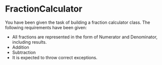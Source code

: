 # FractionCalculator
You have been given the task of building a fraction calculator class. The following requirements have
been given:
* All fractions are represented in the form of Numerator and Denominator, including results.
* Addition
* Subtraction
* It is expected to throw correct exceptions.
